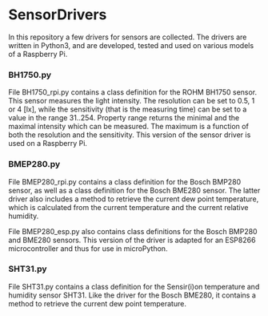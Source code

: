 # SensorDrivers

In this repository a few drivers for sensors are collected. The drivers are written in Python3, and are developed, tested and used on various models of a Raspberry Pi.

### BH1750.py

File BH1750_rpi.py contains a class definition for the ROHM BH1750 sensor. This sensor measures the light intensity. The resolution can be set to 0.5, 1 or 4 [lx], while the sensitivity (that is the measuring time) can be set to a value in the range 31..254. Property range returns the minimal and the maximal intensity which can be measured. The maximum is a function of both the resolution and the sensitivity. This version of the sensor driver is used on a Raspberry Pi.

### BMEP280.py

File BMEP280_rpi.py contains a class definition for the Bosch BMP280 sensor, as well as a class definition for the Bosch BME280 sensor. The latter driver also includes a method to retrieve the current dew point temperature, which is calculated from the current temperature and the current relative humidity.

File BMEP280_esp.py also contains class definitions for the Bosch BMP280 and BME280 sensors. This version of the driver is adapted for an ESP8266 microcontroller and thus for use in microPython.

### SHT31.py

File SHT31.py contains a class definition for the Sensir(i)on temperature and humidity sensor SHT31. Like the driver for the Bosch BME280, it contains a method to retrieve the current dew point temperature.


